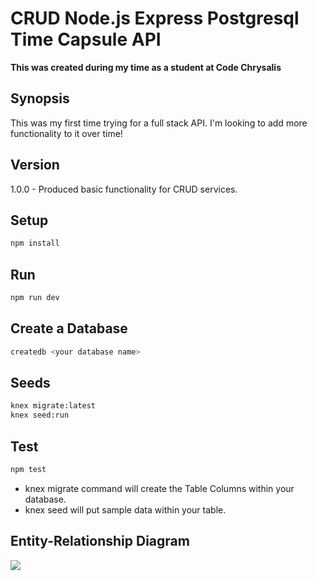 <b><h1> CRUD Node.js Express Postgresql Time Capsule API </h1></b>

__This was created during my time as a student at Code Chrysalis__

## Synopsis
This was my first time trying for a full stack API. 
I'm looking to add more functionality to it over time!



## Version
1.0.0 - Produced basic functionality for CRUD services.

## Setup

```sh
npm install
```

## Run

```sh
npm run dev
```

## Create a Database

```sh
createdb <your database name>
```

## Seeds

```sh
knex migrate:latest 
knex seed:run      
```

## Test

```sh
npm test
```

- knex migrate command will create the Table Columns within your database.
- knex seed will put sample data within your table.

## Entity-Relationship Diagram

![](https://www.lucidchart.com/publicSegments/view/4390245d-6ab3-4e29-8ffe-0951806ff035/image.png)

